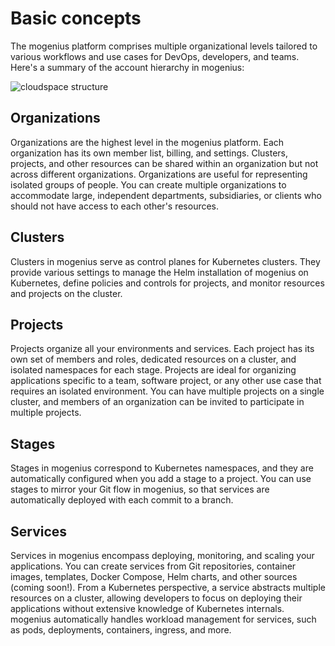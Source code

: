﻿---
sidebar_position: 3
---

# Basic concepts

The mogenius platform comprises multiple organizational levels tailored to various workflows and use cases for DevOps, developers, and teams. Here's a summary of the account hierarchy in mogenius:

![cloudspace structure](https://api.mogenius.com/file/id/a89ae14f-8a37-4a05-999e-f6b80380a877)

## Organizations
Organizations are the highest level in the mogenius platform. Each organization has its own member list, billing, and settings. Clusters, projects, and other resources can be shared within an organization but not across different organizations. Organizations are useful for representing isolated groups of people. You can create multiple organizations to accommodate large, independent departments, subsidiaries, or clients who should not have access to each other's resources.

## Clusters
Clusters in mogenius serve as control planes for Kubernetes clusters. They provide various settings to manage the Helm installation of mogenius on Kubernetes, define policies and controls for projects, and monitor resources and projects on the cluster.

## Projects
Projects organize all your environments and services. Each project has its own set of members and roles, dedicated resources on a cluster, and isolated namespaces for each stage. Projects are ideal for organizing applications specific to a team, software project, or any other use case that requires an isolated environment. You can have multiple projects on a single cluster, and members of an organization can be invited to participate in multiple projects.

## Stages
Stages in mogenius correspond to Kubernetes namespaces, and they are automatically configured when you add a stage to a project. You can use stages to mirror your Git flow in mogenius, so that services are automatically deployed with each commit to a branch.

## Services
Services in mogenius encompass deploying, monitoring, and scaling your applications. You can create services from Git repositories, container images, templates, Docker Compose, Helm charts, and other sources (coming soon!). From a Kubernetes perspective, a service abstracts multiple resources on a cluster, allowing developers to focus on deploying their applications without extensive knowledge of Kubernetes internals. mogenius automatically handles workload management for services, such as pods, deployments, containers, ingress, and more.
